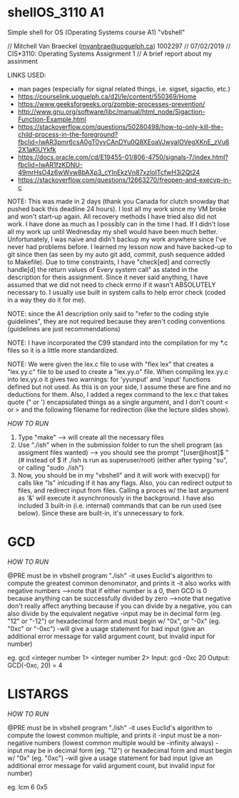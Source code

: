 # shellOS_3110 A1
Simple shell for OS (Operating Systems course A1) "vbshell"

// Mitchell Van Braeckel (mvanbrae@uoguelph.ca) 1002297
// 07/02/2019
// CIS*3110: Operating Systems Assignment 1
// A brief report about my assinment

LINKS USED:
- man pages (especially for signal related things, i.e. sigset, sigactio, etc.)
- https://courselink.uoguelph.ca/d2l/le/content/550369/Home
- https://www.geeksforgeeks.org/zombie-processes-prevention/
- http://www.gnu.org/software/libc/manual/html_node/Sigaction-Function-Example.html
- https://stackoverflow.com/questions/50280498/how-to-only-kill-the-child-process-in-the-foreground?fbclid=IwAR3pmr6csA0gT0yvCAnDYu0Q8XEoaVJwyaIOVegXKnE_zVu62X1aKlUYkfk
- https://docs.oracle.com/cd/E19455-01/806-4750/signals-7/index.html?fbclid=IwAR1fzKDNU-49mrHsO4z6wWvw8bAXp3_cYInEkzVn87xzloITcfwH3i2Qt24
- https://stackoverflow.com/questions/12663270/freopen-and-execvp-in-c

NOTE: This was made in 2 days (thank you Canada for clutch snowday that pushed back this deadline 24 hours). I lost all my work since my VM broke and won't start-up again. All recovery methods I have tried also did not work. I have done as much as I possibly can in the time I had. If I didn't lose all my work up until Wednesday my shell would have been much better. Unfortunately, I was naive and didn't backup my work anywhere since I've never had problems before. I learned my lesson now and have backed-up to git since then (as seen by my auto git add, commit, push sequence added to Makefile). Due to time constraints, I have "check[ed] and correctly handle[d] the return values of Every system call" as stated in the description for theis assignment. Since it never said anything, I have assumed that we did not need to check errno if it wasn't ABSOLUTELY necessary to. I usually use built in system calls to help error check (coded in a way they do it for me).

NOTE: since the A1 description only said to "refer to the coding style guidelines", they are not required because they aren't coding conventions (guidelines are just recommendations)

NOTE: I have incorporated the C99 standard into the compilation for my *.c files so it is a little more standardized.

NOTE: We were given the lex.c file to use with "flex lex" that creates a "lex.yy.c" file to be used to create a "lex.yy.o" file. When compiling lex.yy.c into lex.yy.o it gives two warnings: for 'yyunput' and 'input' functions defined but not used. As this is on your side, I assume these are fine and no deductions for them. Also, I added a regex command to the lex.c that takes quote (" or ') encapsulated things as a single argument, and I don't count < or > and the following filename for redirection (like the lecture slides show).

_HOW TO RUN_

1) Type "make"
    --> will create all the necessary files
2) Use "./ish" when in the submission folder to run the shell program (as assigment files wanted)
    --> you should see the prompt "[user@host]$ " (# instead of $ if ./ish is run as superuser/root) (either after typing "su", or calling "sudo ./ish")
3) Now, you should be in my "vbshell" and it will work with execvp() for calls like "ls" inlcuding if it has any flags. Also, you can redirect output to files, and redirect input from files. Calling a proces w/ the last argument as '&' will execute it asynchronously in the background. I have also included 3 built-in (i.e. internal) commands that can be run used (see below). Since these are built-in, it's unnecessary to fork.

# GCD

_HOW TO RUN_

@PRE must be in vbshell program "./ish"
-it uses Euclid's algorithm to compute the greatest common denominator, and prints it
-it also works with negative numbers
-->note that if either number is a 0, then GCD is 0 because anything can be successfully divided by zero
-->note that negative don't really affect anything because if you can divide by a negative, you can also divide by the equivalent negative
-input may be in decimal form (eg. "12" or "-12") or hexadecimal form and must begin w/ "0x", or "-0x" (eg. "0xc" or "-0xc")
-will give a usage statement for bad input (give an additional error message for valid argument count, but invalid input for number)

eg. gcd <integer number 1> <integer number 2>
Input: gcd -0xc 20
Output: GCD(-0xc, 20) = 4

# LISTARGS

_HOW TO RUN_

@PRE must be in vbshell program "./ish"
-it uses Euclid's algorithm to compute the lowest common multiple, and prints it
-input must be a non-negative numbers (lowest common multiple would be -infinity always)
-input may be in decimal form (eg. "12") or hexadecimal form and must begin w/ "0x" (eg. "0xc")
-will give a usage statement for bad input (give an additional error message for valid argument count, but invalid input for number)

eg. lcm 6 0x5
